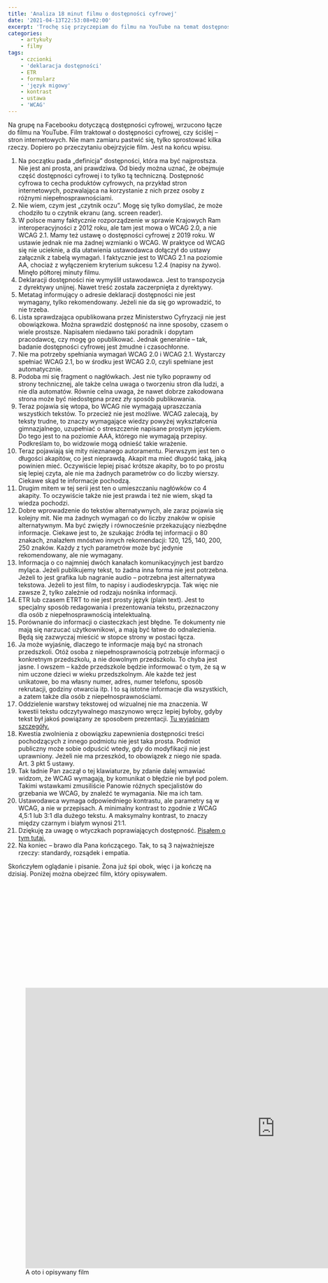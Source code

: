 ```yaml
---
title: 'Analiza 18 minut filmu o dostępności cyfrowej'
date: '2021-04-13T22:53:08+02:00'
excerpt: 'Trochę się przyczepiam do filmu na YouTube na temat dostępności cyfrowej Staram się rozwiać mity.'
categories:
    - artykuły
    - filmy
tags:
    - czcionki
    - 'deklaracja dostępności'
    - ETR
    - formularz
    - 'język migowy'
    - kontrast
    - ustawa
    - 'WCAG'
---
```


Na grupę na Facebooku dotyczącą dostępności cyfrowej, wrzucono łącze do filmu na YouTube. Film traktował o dostępności cyfrowej, czy ściślej – stron internetowych. Nie mam zamiaru pastwić się, tylko sprostować kilka rzeczy. Dopiero po przeczytaniu obejrzyjcie film. Jest na końcu wpisu.

1. Na początku pada „definicja” dostępności, która ma być najprostsza. Nie jest ani prosta, ani prawdziwa. Od biedy można uznać, że obejmuje część dostępności cyfrowej i to tylko tą techniczną. Dostępność cyfrowa to cecha produktów cyfrowych, na przykład stron internetowych, pozwalająca na korzystanie z nich przez osoby z różnymi niepełnosprawnościami.
2. Nie wiem, czym jest „czytnik oczu”. Mogę się tylko domyślać, że może chodziło tu o czytnik ekranu (ang. screen reader).
3. W polsce mamy faktycznie rozporządzenie w sprawie Krajowych Ram interoperacyjności z 2012 roku, ale tam jest mowa o WCAG 2.0, a nie WCAG 2.1. Mamy też ustawę o dostępności cyfrowej z 2019 roku. W ustawie jednak nie ma żadnej wzmianki o WCAG. W praktyce od WCAG się nie ucieknie, a dla ułatwienia ustawodawca dołączył do ustawy załącznik z tabelą wymagań. I faktycznie jest to WCAG 2.1 na poziomie AA, chociaż z wyłączeniem kryterium sukcesu 1.2.4 (napisy na żywo). Minęło półtorej minuty filmu.
4. Deklaracji dostępności nie wymyślił ustawodawca. Jest to transpozycja z dyrektywy unijnej. Nawet treść została zaczerpnięta z dyrektywy.
5. Metatag informujący o adresie deklaracji dostępności nie jest wymagany, tylko rekomendowany. Jeżeli nie da się go wprowadzić, to nie trzeba.
6. Lista sprawdzająca opublikowana przez Ministerstwo Cyfryzacji nie jest obowiązkowa. Można sprawdzić dostępność na inne sposoby, czasem o wiele prostsze. Napisałem niedawno taki poradnik i dopytam pracodawcę, czy mogę go opublikować. Jednak generalnie – tak, badanie dostępności cyfrowej jest żmudne i czasochłonne.
7. Nie ma potrzeby spełniania wymagań WCAG 2.0 i WCAG 2.1. Wystarczy spełniać WCAG 2.1, bo w środku jest WCAG 2.0, czyli spełniane jest automatycznie.
8. Podoba mi się fragment o nagłówkach. Jest nie tylko poprawny od strony technicznej, ale także celna uwaga o tworzeniu stron dla ludzi, a nie dla automatów. Równie celna uwaga, że nawet dobrze zakodowana strona może być niedostępna przez zły sposób publikowania.
9. Teraz pojawia się wtopa, bo WCAG nie wymagają upraszczania wszystkich tekstów. To przecież nie jest możliwe. WCAG zalecają, by teksty trudne, to znaczy wymagające wiedzy powyżej wykształcenia gimnazjalnego, uzupełniać o streszczenie napisane prostym językiem. Do tego jest to na poziomie AAA, którego nie wymagają przepisy. Podkreślam to, bo widzowie mogą odnieść takie wrażenie.
10. Teraz pojawiają się mity nieznanego autoramentu. Pierwszym jest ten o długości akapitów, co jest nieprawdą. Akapit ma mieć długość taką, jaką powinien mieć. Oczywiście lepiej pisać krótsze akapity, bo to po prostu się lepiej czyta, ale nie ma żadnych parametrów co do liczby wierszy. Ciekawe skąd te informacje pochodzą.
11. Drugim mitem w tej serii jest ten o umieszczaniu nagłówków co 4 akapity. To oczywiście także nie jest prawda i też nie wiem, skąd ta wiedza pochodzi.
12. Dobre wprowadzenie do tekstów alternatywnych, ale zaraz pojawia się kolejny mit. Nie ma żadnych wymagań co do liczby znaków w opisie alternatywnym. Ma być zwięzły i równocześnie przekazujący niezbędne informacje. Ciekawe jest to, że szukając źródła tej informacji o 80 znakach, znalazłem mnóstwo innych rekomendacji: 120, 125, 140, 200, 250 znaków. Każdy z tych parametrów może być jedynie rekomendowany, ale nie wymagany.
13. Informacja o co najmniej dwóch kanałach komunikacyjnych jest bardzo myląca. Jeżeli publikujemy tekst, to żadna inna forma nie jest potrzebna. Jeżeli to jest grafika lub nagranie audio – potrzebna jest alternatywa tekstowa. Jeżeli to jest film, to napisy i audiodeskrypcja. Tak więc nie zawsze 2, tylko zależnie od rodzaju nośnika informacji.
14. ETR lub czasem ETRT to nie jest prosty język (plain text). Jest to specjalny sposób redagowania i prezentowania tekstu, przeznaczony dla osób z niepełnosprawnością intelektualną.
15. Porównanie do informacji o ciasteczkach jest błędne. Te dokumenty nie mają się narzucać użytkownikowi, a mają być łatwe do odnalezienia. Będą się zazwyczaj mieścić w stopce strony w postaci łącza.
16. Ja może wyjaśnię, dlaczego te informacje mają być na stronach przedszkoli. Otóż osoba z niepełnosprawnością potrzebuje informacji o konkretnym przedszkolu, a nie dowolnym przedszkolu. To chyba jest jasne. I owszem – każde przedszkole będzie informować o tym, że są w nim uczone dzieci w wieku przedszkolnym. Ale każde też jest unikatowe, bo ma własny numer, adres, numer telefonu, sposób rekrutacji, godziny otwarcia itp. I to są istotne informacje dla wszystkich, a zatem także dla osób z niepełnosprawnościami.
17. Oddzielenie warstwy tekstowej od wizualnej nie ma znaczenia. W kwestii tekstu odczytywalnego maszynowo wręcz lepiej byłoby, gdyby tekst był jakoś powiązany ze sposobem prezentacji. [Tu wyjaśniam szczegóły.](https://informaton.blog/2021/03/20/tajemniczy-tekst-odczytywalny-maszynowo/)
18. Kwestia zwolnienia z obowiązku zapewnienia dostępności treści pochodzących z innego podmiotu nie jest taka prosta. Podmiot publiczny może sobie odpuścić wtedy, gdy do modyfikacji nie jest uprawniony. Jeżeli nie ma przeszkód, to obowiązek z niego nie spada. Art. 3 pkt 5 ustawy.
19. Tak ładnie Pan zaczął o tej klawiaturze, by zdanie dalej wmawiać widzom, że WCAG wymagają, by komunikat o błędzie nie był pod polem. Takimi wstawkami zmusiliście Panowie różnych specjalistów do grzebania we WCAG, by znaleźć te wymagania. Nie ma ich tam.
20. Ustawodawca wymaga odpowiedniego kontrastu, ale parametry są w WCAG, a nie w przepisach. A minimalny kontrast to zgodnie z WCAG 4,5:1 lub 3:1 dla dużego tekstu. A maksymalny kontrast, to znaczy między czarnym i białym wynosi 21:1.
21. Dziękuję za uwagę o wtyczkach poprawiających dostępność. [Pisałem o tym tutaj.](https://informaton.blog/2021/03/29/nakadki-poprawiajace-dostepnosc-stron-internetowych-nie-wierzcie-w-to/)
22. Na koniec – brawo dla Pana kończącego. Tak, to są 3 najważniejsze rzeczy: standardy, rozsądek i empatia.

Skończyłem oglądanie i pisanie. Żona już śpi obok, więc i ja kończę na dzisiaj. Poniżej można obejrzeć film, który opisywałem.

<figure class="wp-block-embed is-type-rich is-provider-youtube wp-block-embed-youtube wp-embed-aspect-16-9 wp-has-aspect-ratio"><div class="wp-block-embed__wrapper"><div class="suki-oembed suki-oembed-video" style="padding-top: 56.228%;"><iframe allow="accelerometer; autoplay; clipboard-write; encrypted-media; gyroscope; picture-in-picture" allowfullscreen="" frameborder="0" height="641" loading="lazy" src="https://www.youtube.com/embed/SCTVB4eN2p0?feature=oembed" title="Dostępność www" width="1140"></iframe></div></div><figcaption>A oto i opisywany film</figcaption></figure>
